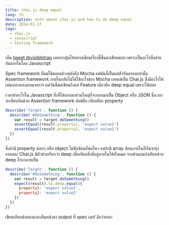 ```yaml
---
title: chai.js deep equal
lang: th
description: note about chai.js and how to do deep equal
date: 2014-01-17
tags:
  - chai.js
  - javascript
  - testing framework
---
```


เห็น [tweet @visibletrap](https://twitter.com/visibletrap/status/424001874178473986) เลยกระตุ้นให้อยากเขียนเรื่องนี้ขึ้นมาเสียหน่อย เพราะเป็นอะไรที่คล้ายกันมากในโลก Javascript

Spec framework ที่ผมใช้ตลอดช่วงหลังคือ Mocha แต่มันก็เป็นแค่ตัวรันครอบเท่านั้น Assertion framework ภายในกลับไม่ได้ใช้อะไรของ Mocha เลยแต่เป็น Chai.js ซึ่งมีอะไรให้เล่นเยอะแยะมากมายกว่า แต่วันนี้ขอเขียนถึงแค่ Feature เดียวคือ deep equal เพราะใช้บ่อย

เวลาทำอะไรใน Javascript สิ่งที่ได้ออกมาส่วนใหญ่ก็จะออกมาเป็น Object หรือ JSON ซึ่งเวลาจะเทียบกันด้วย Assertion framework ปกติคือ เทียบทีละ property

```js
describe('Target', function () {
  describe('#doSomething', function () {
    var result = target.doSomething()
    assertEqual(result.property1, 'expect value1')
    assertEqual(result.property2, 'expect value2')
  })
})
```

ซึ่งถ้ามี property น้อยๆ หรือ object ไม่ซับซ้อนก็พอไหว แต่ถ้ามี array ซ้อนภายในก็เริ่มจะยุ่งยากหละ Chai.js มีตัวช่วยเรียกว่า deep เพื่อเทียบสิ่งที่อยู่ภายในให้ทั้งหมด จากด้านบนถ้าเทียบด้วย deep ก็จะกลายเป็น

```js
describe('Target', function () {
  describe('#doSomething', function () {
    var result = target.doSomething()
    expect(result).to.deep.equal({
      property1: 'expect value1',
      property2: 'expect value2'
    })
  })
})
```

เขียนเทียบน้อยลงและเห็นหน้าตา output ที่ spec เลย! ดีกว่าเยอะ
